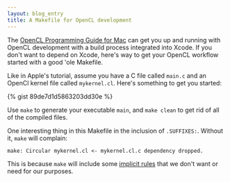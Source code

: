 ```yaml
---
layout: blog_entry
title: A Makefile for OpenCL development
---
```


The [OpenCL Programming Guide for Mac][1] can get you up and running with
OpenCL development with a build process integrated into Xcode. If you don't
want to depend on Xcode, here's way to get your OpenCL workflow started with
a good 'ole Makefile.

Like in Apple's tutorial, assume you have a C file called `main.c` and an
OpenCl kernel file called `mykernel.cl`. Here's something to get you started:

{% gist 89de7d1d5863203dd30e %}

Use `make` to generate your executable `main`, and `make clean` to get rid of
all of the compiled files.

One interesting thing in this Makefile in the inclusion of `.SUFFIXES:`.
Without it, `make` will complain:

    make: Circular mykernel.cl <- mykernel.cl.c dependency dropped.

This is because `make` will include some [implicit rules][2] that we don't want
or need for our purposes.

[1]: https://developer.apple.com/library/mac/documentation/Performance/Conceptual/OpenCL_MacProgGuide/XCodeHelloWorld/XCodeHelloWorld.html
[2]: https://www.gnu.org/software/make/manual/html_node/Implicit-Rules.html
